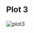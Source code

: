 ## Plot 3

![plot3](https://cloud.githubusercontent.com/assets/10600024/7324891/f6daa9f2-ea7f-11e4-8dc7-324207a8b7ff.png)

